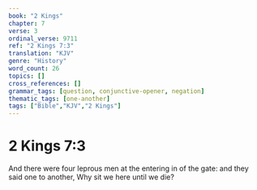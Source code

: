 ```yaml
---
book: "2 Kings"
chapter: 7
verse: 3
ordinal_verse: 9711
ref: "2 Kings 7:3"
translation: "KJV"
genre: "History"
word_count: 26
topics: []
cross_references: []
grammar_tags: [question, conjunctive-opener, negation]
thematic_tags: [one-another]
tags: ["Bible","KJV","2 Kings"]
---
```


# 2 Kings 7:3

And there were four leprous men at the entering in of the gate: and they said one to another, Why sit we here until we die?
